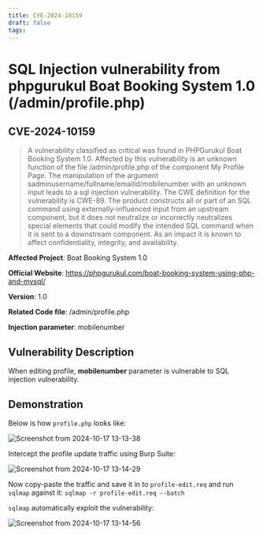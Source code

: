 ```yaml
---
title: CVE-2024-10159
draft: false
tags:
---
```

# SQL Injection vulnerability from phpgurukul Boat Booking System 1.0 (/admin/profile.php)
## CVE-2024-10159

> A vulnerability classified as critical was found in PHPGurukul Boat Booking System 1.0. Affected by this vulnerability is an unknown function of the file /admin/profile.php of the component My Profile Page. The manipulation of the argument sadminusername/fullname/emailid/mobilenumber with an unknown input leads to a sql injection vulnerability. The CWE definition for the vulnerability is CWE-89. The product constructs all or part of an SQL command using externally-influenced input from an upstream component, but it does not neutralize or incorrectly neutralizes special elements that could modify the intended SQL command when it is sent to a downstream component. As an impact it is known to affect confidentiality, integrity, and availability.



**Affected Project**: Boat Booking System 1.0

**Official Website**: https://phpgurukul.com/boat-booking-system-using-php-and-mysql/

**Version**: 1.0

**Related Code file**: /admin/profile.php

**Injection parameter**: mobilenumber

## Vulnerability Description

When editing profile, **mobilenumber** parameter is vulnerable to SQL injection vulnerability.

## Demonstration

Below is how `profile.php` looks like:

![Screenshot from 2024-10-17 13-13-38](https://github.com/user-attachments/assets/544d8c48-f07a-431b-ae51-29889fb42100)

Intercept the profile update traffic using Burp Suite:

![Screenshot from 2024-10-17 13-14-29](https://github.com/user-attachments/assets/257c5707-ef84-47a7-8689-6afaee0bfa6a)

Now copy-paste the traffic and save it in to `profile-edit.req` and run `sqlmap` against it: `sqlmap -r profile-edit.req --batch`

`sqlmap` automatically exploit the vulnerability:

![Screenshot from 2024-10-17 13-14-56](https://github.com/user-attachments/assets/e170d241-1ab6-4247-ae48-2b5b57eb0000)